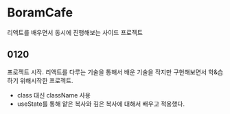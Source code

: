 # BoramCafe
 리액트를 배우면서 동시에 진행해보는 사이드 프로젝트 

## 0120
프로젝트 시작. 리액트를 다루는 기술을 통해서 배운 기술을 작지만 구현해보면서 학&습하기 위해시작한 프로젝트.
* class 대신 className 사용  
* useState를 통해 얕은 복사와 깊은 복사에 대해서 배우고 적용했다. 

